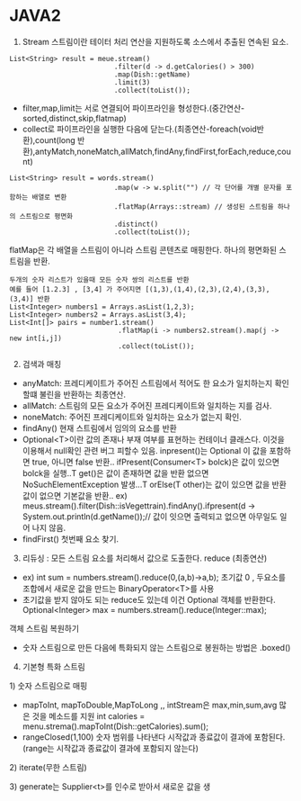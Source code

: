 # JAVA2

1. Stream 스트림이란 테이터 처리 연산을 지원하도록 소스에서 추출된 연속된 요소.

```text
List<String> result = meue.stream()
                          .filter(d -> d.getCalories() > 300)
                          .map(Dish::getName)
                          .limit(3)
                          .collect(toList());
```

* filter,map,limit는 서로 연결되어 파이프라인을 형성한다.\(중간연산- sorted,distinct,skip,flatmap\) 
* collect로 파이프라인을 실행한 다음에 닫는다.\(최종연산-foreach\(void반환\),count\(long 반환\),antyMatch,noneMatch,allMatch,findAny,findFirst,forEach,reduce,count\) 

```text
List<String> result = words.stream()
                          .map(w -> w.split("") // 각 단어를 개별 문자를 포함하는 배열로 변환
                          .flatMap(Arrays::stream) // 생성된 스트림을 하나의 스트림으로 평면화
                          .distinct()
                          .collect(toList());
```

flatMap은 각 배열을 스트림이 아니라 스트림 콘텐츠로 매핑한다. 하나의 평면화된 스트림을 반환.

```text
두개의 숫자 리스트가 있을때 모든 숫자 쌍의 리스트를 반환
예를 들어 [1.2.3] , [3,4] 가 주어지면 [(1,3),(1,4),(2,3),(2,4),(3,3),(3,4)] 반환
List<Integer> numbers1 = Arrays.asList(1,2,3);
List<Integer> numbers2 = Arrays.asList(3,4);
List<Int[]> pairs = number1.stream()
                           .flatMap(i -> numbers2.stream().map(j -> new int[i,j])
                           .collect(toList());
```

2. 검색과 매칭

* anyMatch: 프레디케이트가 주어진 스트림에서 적어도 한 요소가 일치하는지 확인할떄 불린을 반환하는 최종연산.
* allMatch: 스트림의 모든 요소가 주어진 프레디케이트와 일치하는 지를 검사.
* noneMatch: 주어진 프레디케이트와 일치하는 요소가 없는지 확인.
* findAny\(\) 현재 스트림에서 임의의 요소를 반환
* Optional&lt;T&gt;이란 값의 존재나 부재 여부를 표현하는 컨테이너 클래스다. 이것을 이용해서 null확인 관련 버그 피할수 있음.  inpresent\(\)는 Optional 이 값을 포함하면 true, 아니면 false 반환.. ifPresent\(Consumer&lt;T&gt; bolck\)은 값이 있으면 bolck을 실행..T get\(\)은 값이 존재하면 값을 반환 없으면 NoSuchElementException 발생...T orElse\(T other\)는 값이 있으면 값을 반환 값이 없으면 기본값을 반환..                                                      ex\) meus.stream\(\).filter\(Dish::isVegettrain\).findAny\(\).ifpresent\(d -&gt; System.out.println\(d.getName\(\)\);// 값이 잇으면 출력되고 없으면 아무일도 일어 나지 않음.
* findFirst\(\) 첫번째 요소 찾기.

3. 리듀싱 : 모든 스트림 요소를 처리해서 값으로 도출한다. reduce \(최종연산\)

* ex\) int sum = numbers.stream\(\).reduce\(0,\(a,b\)-&gt;a,b\);                             초기값 0 , 두요소를 조합에서 새로운 값을 만드는 BinaryOperator&lt;T&gt;를 사용
* 초기값을 받지 않아도 되는 reduce도 있는데 이건 Optional 객체를 반환한다.  Optional&lt;Integer&gt; max = numbers.stream\(\).reduce\(Integer::max\);

객체 스트림 복원하기 

* 숫자 스트림으로 만든 다음에 특화되지 않는 스트림으로 봉원하는 방법은 .boxed\(\)

4. 기본형 특화 스트림

1\) 숫자 스트림으로 매핑 

* mapToInt, mapToDouble,MapToLong ,, intStream은 max,min,sum,avg 많은 것을 메소드를 지원                                                      int calories = menu.strema\(\).mapToInt\(Dish::getCalories\).sum\(\);
* rangeClosed\(1,100\) 숫자 범위를 나타낸다 시작값과 종료값이 결과에 포함된다. \(range는 시작값과 종료값이 결과에 포함되지 않는다\)

2\) iterate\(무한 스트림\)

3\) generate는 Supplier&lt;t&gt;를 인수로 받아서 새로운 값을 생

